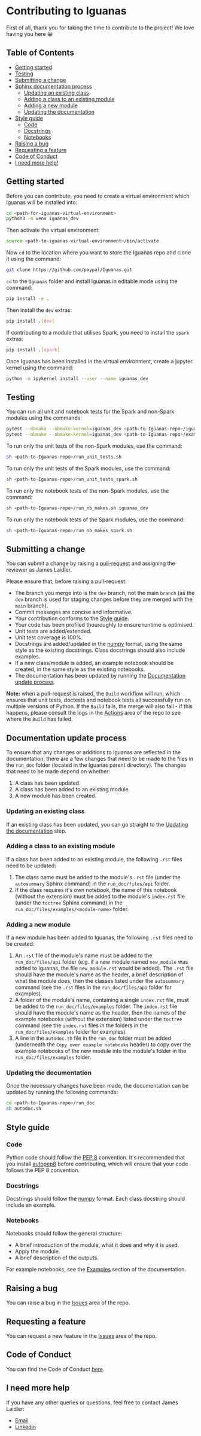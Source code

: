 # Contributing to Iguanas

First of all, thank you for taking the time to contribute to the project! We love having you here :grinning:

## Table of Contents

- [Getting started](#getting-started)
- [Testing](#testing)
- [Submitting a change](#submitting-a-change)
- [Sphinx documentation process](#documentation-update-process)
  - [Updating an existing class](#updating-an-existing-class)
  - [Adding a class to an existing module](#adding-a-class-to-an-existing-module)
  - [Adding a new module](#adding-a-new-module)
  - [Updating the documentation](#updating-the-documentation)
- [Style guide](#style-guide)
  - [Code](#code)
  - [Docstrings](#docstrings)
  - [Notebooks](#notebooks)
- [Raising a bug](#raising-a-bug)
- [Requesting a feature](#requesting-a-feature)
- [Code of Conduct](#code-of-conduct)
- [I need more help!](#i-need-more-help)

## Getting started

Before you can contribute, you need to create a virtual environment which Iguanas will be installed into:

```bash
cd <path-for-iguanas-virtual-environment>
python3 -m venv iguanas_dev
```

Then activate the virtual environment:

```bash
source <path-to-iguanas-virtual-environment>/bin/activate
```

Now `cd` to the location where you want to store the Iguanas repo and clone it using the command:

```bash
git clone https://github.com/paypal/Iguanas.git
```

`cd` to the `Iguanas` folder and install Iguanas in editable mode using the command:

```bash
pip install -e .
```

Then install the `dev` extras:

```bash
pip install .[dev]
```

If contributing to a module that utilises Spark, you need to install the `spark` extras:

```bash
pip install .[spark]
```

Once Iguanas has been installed in the virtual environment, create a jupyter kernel using the command:

```bash
python -m ipykernel install --user --name iguanas_dev
```

## Testing

You can run all unit and notebook tests for the Spark and non-Spark modules using the commands:

```bash
pytest --nbmake --nbmake-kernel=iguanas_dev <path-to-Iguanas-repo>/iguanas
pytest --nbmake --nbmake-kernel=iguanas_dev <path-to-Iguanas-repo>/examples
```

To run only the unit tests of the non-Spark modules, use the command:

```bash
sh <path-to-Iguanas-repo>/run_unit_tests.sh
```

To run only the unit tests of the Spark modules, use the command:

```bash
sh <path-to-Iguanas-repo>/run_unit_tests_spark.sh
```

To run only the notebook tests of the non-Spark modules, use the command:

```bash
sh <path-to-Iguanas-repo>/run_nb_makes.sh iguanas_dev
```

To run only the notebook tests of the Spark modules, use the command:

```bash
sh <path-to-Iguanas-repo>/run_nb_makes_spark.sh
```

## Submitting a change

You can submit a change by raising a [pull-request](https://github.com/paypal/Iguanas/pulls) and assigning the reviewer as James Laidler.

Please ensure that, before raising a pull-request:

- The branch you merge into is the `dev` branch, not the main `branch` (as the `dev` branch is used for staging changes before they are merged with the `main` branch).
- Commit messages are concise and informative.
- Your contribution conforms to the [Style guide](#style-guide).
- Your code has been profiled thouroughly to ensure runtime is optimised.
- Unit tests are added/extended.
- Unit test coverage is 100%.
- Docstrings are added/updated in the [numpy](https://numpydoc.readthedocs.io/en/latest/format.html) format, using the same style as the existing docstrings. Class docstrings should also include examples.
- If a new class/module is added, an example notebook should be created, in the same style as the existing notebooks.
- The documentation has been updated by running the [Documentation update process](#documentation-update-process).

**Note:** when a pull-request is raised, the `Build` workflow will run, which ensures that unit tests, doctests and notebook tests all successfully run on multiple versions of Python. If the `Build` fails, the merge will also fail - if this happens, please consult the logs in the [Actions](https://github.com/paypal/Iguanas/actions) area of the repo to see where the `Build` has failed.

## Documentation update process

To ensure that any changes or additions to Iguanas are reflected in the documentation, there are a few changes that need to be made to the files in the `run_doc` folder (located in the Iguanas parent directory). The changes that need to be made depend on whether:

1. A class has been updated.
2. A class has been added to an existing module.
3. A new module has been created.

### Updating an existing class

If an existing class has been updated, you can go straight to the [Updating the documentation](#updating-the-documentation) step.

### Adding a class to an existing module

If a class has been added to an existing module, the following `.rst` files need to be updated:

1. The class name must be added to the module's `.rst` file (under the `autosummary` Sphinx command) in the `run_doc/files/api` folder.
2. If the class requires it's own notebook, the name of this notebook (without the extension) must be added to the module's `index.rst` file (under the `toctree` Sphinx command) in the `run_doc/files/examples/<module-name>` folder.

### Adding a new module

If a new module has been added to Iguanas, the following `.rst` files need to be created:

1. An `.rst` file of the module's name must be added to the `run_doc/files/api` folder (e.g. if a new module named `new_module` was added to Iguanas, the file `new_module.rst` would be added). The `.rst` file should have the module's name as the header, a brief description of what the module does, then the classes listed under the `autosummary` command (see the `.rst` files in the `run_doc/files/api` folder for examples).
2. A folder of the module's name, containing a single `index.rst` file, must be added to the `run_doc/files/examples` folder. The `index.rst` file should have the module's name as the header, then the names of the example notebooks (without the extension) listed under the `toctree` command (see the `index.rst` files in the folders in the `run_doc/files/examples` folder for examples).
3. A line in the `autodoc.sh` file in the `run_doc` folder must be added (underneath the `Copy over example notebooks` header) to copy over the example notebooks of the new module into the module's folder in the `run_doc/files/examples` folder.

### Updating the documentation

Once the necessary changes have been made, the documentation can be updated by running the following commands:

```bash
cd <path-to-Iguanas-repo>/run_doc
sh autodoc.sh
```

## Style guide

### Code

Python code should follow the [PEP 8](https://www.python.org/dev/peps/pep-0008/) convention. It's recommended that you install [autopep8](https://pypi.org/project/autopep8/) before contributing, which will ensure that your code follows the PEP 8 convention.

### Docstrings

Docstrings should follow the [numpy](https://numpydoc.readthedocs.io/en/latest/format.html) format. Each class docstring should include an example.

### Notebooks

Notebooks should follow the general structure:

- A brief introduction of the module, what it does and why it is used.
- Apply the module.
- A brief description of the outputs.

For example notebooks, see the [Examples](https://paypal.github.io/Iguanas/examples/index.html) section of the documentation.

## Raising a bug

You can raise a bug in the [Issues](https://github.com/paypal/Iguanas/issues) area of the repo.

## Requesting a feature

You can request a new feature in the [Issues](https://github.com/paypal/Iguanas/issues) area of the repo.

## Code of Conduct

You can find the Code of Conduct [here](https://github.com/paypal/Iguanas/blob/main/CODE_OF_CONDUCT.md).

## I need more help

If you have any other queries or questions, feel free to contact James Laidler:

- [Email](james.a.laidler@gmail.com)
- [Linkedin](https://www.linkedin.com/in/james-laidler-430571a7)
